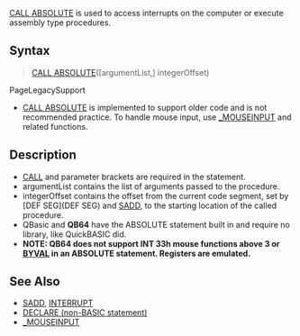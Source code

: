 [CALL ABSOLUTE](CALL-ABSOLUTE) is used to access interrupts on the computer or execute assembly type procedures.

## Syntax

> [CALL ABSOLUTE](CALL-ABSOLUTE)([argumentList,] integerOffset)

PageLegacySupport
* [CALL ABSOLUTE](CALL-ABSOLUTE) is implemented to support older code and is not recommended practice. To handle mouse input, use [_MOUSEINPUT](_MOUSEINPUT) and related functions.

## Description

* [CALL](CALL) and parameter brackets are required in the statement.
* argumentList contains the list of arguments passed to the procedure.
* integerOffset contains the offset from the current code segment, set by [DEF SEG](DEF SEG) and [SADD](SADD), to the starting location of the called procedure.
* QBasic and **QB64** have the ABSOLUTE statement built in and require no library, like QuickBASIC did.
* **NOTE: QB64 does not support INT 33h mouse functions above 3 or [BYVAL](BYVAL) in an ABSOLUTE statement. Registers are emulated.**

## See Also

* [SADD](SADD), [INTERRUPT](INTERRUPT)
* [DECLARE (non-BASIC statement)](DECLARE-(non-BASIC-statement))
* [_MOUSEINPUT](_MOUSEINPUT)
